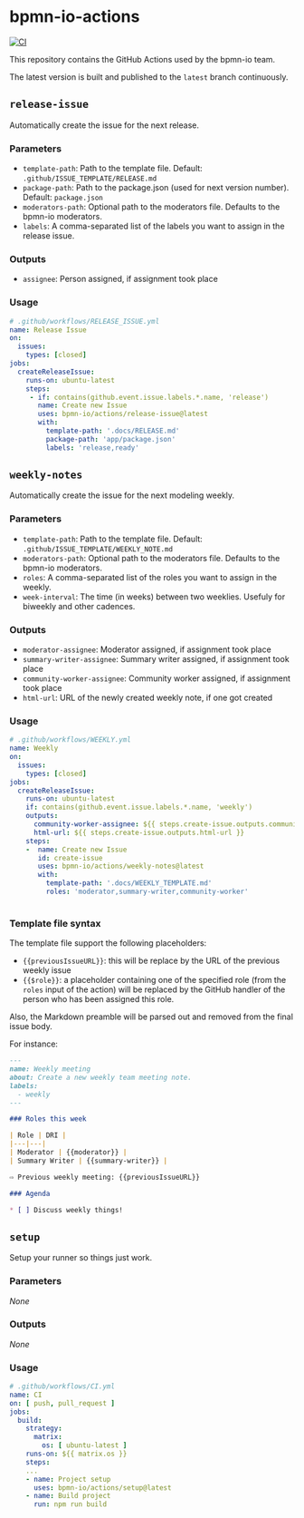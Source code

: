 # bpmn-io-actions

[![CI](https://github.com/bpmn-io/actions/actions/workflows/CI.yml/badge.svg)](https://github.com/bpmn-io/actions/actions/workflows/CI.yml)

This repository contains the GitHub Actions used by the bpmn-io team.

The latest version is built and published to the `latest` branch continuously.

## `release-issue`

Automatically create the issue for the next release.

### Parameters

- `template-path`: Path to the template file. Default: `.github/ISSUE_TEMPLATE/RELEASE.md`
- `package-path`: Path to the package.json (used for next version number). Default: `package.json`
- `moderators-path`: Optional path to the moderators file. Defaults to the bpmn-io moderators.
- `labels`: A comma-separated list of the labels you want to assign in the release issue.

### Outputs

- `assignee`: Person assigned, if assignment took place

### Usage

```yml
# .github/workflows/RELEASE_ISSUE.yml
name: Release Issue
on:
  issues:
    types: [closed]
jobs:
  createReleaseIssue:
    runs-on: ubuntu-latest
    steps:
     - if: contains(github.event.issue.labels.*.name, 'release')
       name: Create new Issue
       uses: bpmn-io/actions/release-issue@latest
       with:
         template-path: '.docs/RELEASE.md'
         package-path: 'app/package.json'
         labels: 'release,ready'
```

## `weekly-notes`

Automatically create the issue for the next modeling weekly.

### Parameters

- `template-path`: Path to the template file. Default: `.github/ISSUE_TEMPLATE/WEEKLY_NOTE.md`
- `moderators-path`: Optional path to the moderators file. Defaults to the bpmn-io moderators.
- `roles`: A comma-separated list of the roles you want to assign in the weekly.
- `week-interval`: The time (in weeks) between two weeklies. Usefuly for biweekly and other cadences.

### Outputs

- `moderator-assignee`: Moderator assigned, if assignment took place
- `summary-writer-assignee`: Summary writer assigned, if assignment took place
- `community-worker-assignee`: Community worker assigned, if assignment took place
- `html-url`: URL of the newly created weekly note, if one got created

### Usage

```yml
# .github/workflows/WEEKLY.yml
name: Weekly
on:
  issues:
    types: [closed]
jobs:
  createReleaseIssue:
    runs-on: ubuntu-latest
    if: contains(github.event.issue.labels.*.name, 'weekly')
    outputs:
      community-worker-assignee: ${{ steps.create-issue.outputs.community-worker-assignee }}
      html-url: ${{ steps.create-issue.outputs.html-url }}
    steps:
    -  name: Create new Issue
       id: create-issue
       uses: bpmn-io/actions/weekly-notes@latest
       with:
         template-path: '.docs/WEEKLY_TEMPLATE.md'
         roles: 'moderator,summary-writer,community-worker'
  
```

### Template file syntax

The template file support the following placeholders:

* `{{previousIssueURL}}`: this will be replace by the URL of the previous weekly issue
* `{{$role}}`: a placeholder containing one of the specified role (from the `roles` input of the action) will be replaced by the GitHub handler of the person who has been assigned this role.

Also, the Markdown preamble will be parsed out and removed from the final issue body.

For instance:

```markdown
---
name: Weekly meeting
about: Create a new weekly team meeting note.
labels:
  - weekly
---

### Roles this week

| Role | DRI |
|---|---|
| Moderator | {{moderator}} |
| Summary Writer | {{summary-writer}} |

⇨ Previous weekly meeting: {{previousIssueURL}}

### Agenda

* [ ] Discuss weekly things!
```


## `setup`

Setup your runner so things just work.

### Parameters

*None*

### Outputs

*None*

### Usage

```yml
# .github/workflows/CI.yml
name: CI
on: [ push, pull_request ]
jobs:
  build:
    strategy:
      matrix:
        os: [ ubuntu-latest ]
    runs-on: ${{ matrix.os }}
    steps:
    ...
    - name: Project setup
      uses: bpmn-io/actions/setup@latest
    - name: Build project
      run: npm run build
```
